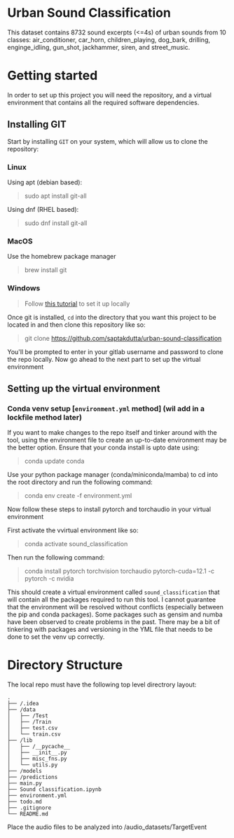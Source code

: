 # Urban Sound Classification
This dataset contains 8732 sound excerpts (<=4s) of urban sounds from 10 classes: air_conditioner, car_horn, children_playing, dog_bark, drilling, enginge_idling, gun_shot, jackhammer, siren, and street_music.

# Getting started
In order to set up this project you will need the repository, and a virtual environment that contains all the required software dependencies.


## Installing GIT
Start by installing `GIT` on your system, which will allow us to clone the repository:
### Linux
Using apt (debian based): 
> sudo apt install git-all

Using dnf (RHEL based):

> sudo dnf install git-all

### MacOS
Use the homebrew package manager
> brew install git

### Windows
> Follow [this tutorial](https://git-scm.com/download/win) to set it up locally

Once git is installed, `cd` into the directory that you want this project to be located in and then clone this repository like so:

> git clone https://github.com/saptakdutta/urban-sound-classification

You'll be prompted to enter in your gitlab username and password to clone the repo locally.
Now go ahead to the next part to set up the virtual environment

## Setting up the virtual environment
### Conda venv setup [`environment.yml` method] (wil add in a lockfile method later)
If you want to make changes to the repo itself and tinker around with the tool, using the environment file to create an up-to-date environment may be the better option.
Ensure that your conda install is upto date using:

> conda update conda

Use your python package manager (conda/miniconda/mamba) to cd into the root directory and run the following command:

> conda env create -f environment.yml

Now follow these steps to install pytorch and torchaudio in your virtual environment

First activate the vvirtual environment like so:

> conda activate sound_classification

Then run the following command:

> conda install pytorch torchvision torchaudio pytorch-cuda=12.1 -c pytorch -c nvidia


This should create a virtual environment called `sound_classification` that will contain all the packages required to run this tool. I cannot guarantee that the environment will be resolved without conflicts (especially between the pip and conda packages). Some packages such as gensim and numba have been observed to create problems in the past. There may be a bit of tinkering with packages and versioning in the YML file that needs to be done to set the venv up correctly.

# Directory Structure
The local repo must have the following top level directrory layout: 

    .
    ├── /.idea
    ├── /data                    
    │   ├── /Test 
    │   ├── /Train
    │   ├── test.csv       
    │   └── train.csv
    ├── /lib
    │   ├── /__pycache__
    │   ├── __init__.py
    │   ├── misc_fns.py
    │   └── utils.py
    ├── /models
    ├── /predictions
    ├── main.py
    ├── Sound classification.ipynb
    ├── environment.yml
    ├── todo.md
    ├── .gitignore        
    └── README.md         

Place the audio files to be analyzed into /audio_datasets/TargetEvent 